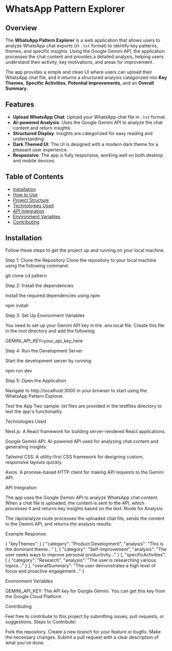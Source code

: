 # WhatsApp Pattern Explorer

## Overview
The **WhatsApp Pattern Explorer** is a web application that allows users to analyze WhatsApp chat exports (in `.txt` format) to identify key patterns, themes, and specific insights. Using the Google Gemini API, the application processes the chat content and provides a detailed analysis, helping users understand their activity, key motivations, and areas for improvement.

The app provides a simple and clean UI where users can upload their WhatsApp chat file, and it returns a structured analysis categorized into **Key Themes**, **Specific Activities**, **Potential Improvements**, and an **Overall Summary**.

## Features
- **Upload WhatsApp Chat**: Upload your WhatsApp chat file in `.txt` format.
- **AI-powered Analysis**: Uses the Google Gemini API to analyze the chat content and return insights.
- **Structured Display**: Insights are categorized for easy reading and understanding.
- **Dark Themed UI**: The UI is designed with a modern dark theme for a pleasant user experience.
- **Responsive**: The app is fully responsive, working well on both desktop and mobile devices.

## Table of Contents
- [Installation](#installation)
- [How to Use](#how-to-use)
- [Project Structure](#project-structure)
- [Technologies Used](#technologies-used)
- [API Integration](#api-integration)
- [Environment Variables](#environment-variables)
- [Contributing](#contributing)

## Installation

Follow these steps to get the project up and running on your local machine.

 Step 1: Clone the Repository
Clone the repository to your local machine using the following command:

git clone <repository-url>
cd pattern

Step 2: Install the dependencies

Install the required dependencies using npm:

npm install

Step 3: Set Up Environment Variables

You need to set up your Gemini API key in the .env.local file. Create this file in the root directory and add the following:

GEMINI_API_KEY=your_api_key_here

Step 4: Run the Development Server

Start the development server by running:

npm run dev

Step 5: Open the Application

Navigate to http://localhost:3000 in your browser to start using the WhatsApp Pattern Explorer.

Test the App
Two sample .txt files are provided in the testfiles directory to test the app's functionality.

Technologies Used

Next.js: A React framework for building server-rendered React applications.

Google Gemini API: AI-powered API used for analyzing chat content and generating insights.

Tailwind CSS: A utility-first CSS framework for designing custom, responsive layouts quickly.

Axios: A promise-based HTTP client for making API requests to the Gemini API.


API Integration

The app uses the Google Gemini API to analyze WhatsApp chat content. When a chat file is uploaded, the content is sent to the API, which processes it and returns key insights based on the text.
Route for Analysis:

   The /api/analyze route processes the uploaded chat file, sends the content to the Gemini API, and returns the analysis results.

Example Response:

{
  "keyThemes": [
    {
      "category": "Product Development",
      "analysis": "This is the dominant theme..."
    },
    {
      "category": "Self-Improvement",
      "analysis": "The user seeks ways to improve personal productivity..."
    }
  ],
  "specificActivities": [
    {
      "category": "Research",
      "analysis": "The user is researching various topics..."
    }
  ],
  "overallSummary": "The user demonstrates a high level of focus and proactive engagement..."
}

Environment Variables

   GEMINI_API_KEY: The API key for Google Gemini. You can get this key from the Google Cloud Platform.

Contributing

Feel free to contribute to this project by submitting issues, pull requests, or suggestions.
Steps to Contribute:

   Fork the repository.
    Create a new branch for your feature or bugfix.
    Make the necessary changes.
    Submit a pull request with a clear description of what you've done.
